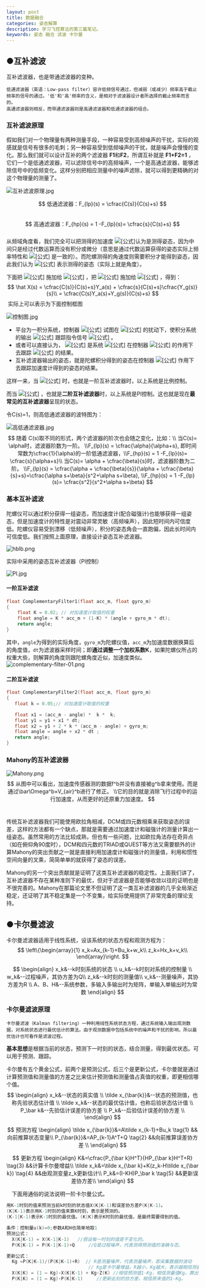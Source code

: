 ```yaml
---
layout: post
title: 数据融合
categories: 姿态解算
description: 学习飞控算法的第三篇笔记。
keywords: 姿态 融合 滤波 卡尔曼 
---
```


## ●互补滤波

互补滤波器，也是带通滤波器的变种。

```
低通滤波器（英语：Low-pass filter）容许低频信号通过，但减弱（或减少）频率高于截止频率的信号的通过。'低'和'高'频率的含义，是相对于滤波器设计者所选择的截止频率而言的。
高通滤波器则相反，而带通滤波器则是高通滤波器和低通滤波器的组合。
```

### 互补滤波原理

假如我们对一个物理量有两种测量手段，一种容易受到高频噪声的干扰，实际的观感就是信号有很多的毛刺；另一种容易受到低频噪声的干扰，就是噪声会慢慢的变化。那么我们就可以设计互补的两个滤波器 **F1**和**F2**，所谓互补就是 **F1+F2=1** ，它们一个是低通滤波器，可以滤除信号中的高频噪声，一个是高通滤波器，能够滤除信号中的低频变化。这样分别把相应测量中的噪声滤除，就可以得到更精确的对这个物理量的测量了。

![互补滤波原理.jpg](https://i.loli.net/2019/08/08/qvlhYcTxtBfiLrK.jpg)



$$
低通滤波器：F_{lp}(s) = \cfrac{C(s)}{C(s)+s}
$$
<br/>
$$
高通滤波器：F_{hp}(s) = 1 -F_{lp}(s)= \cfrac{s}{C(s)+s}
$$
<br/>从频域角度看，我们完全可以把测得的加速度 ![[公式]](https://www.zhihu.com/equation?tex=y_a)认为是测得姿态，因为中间只是经过代数运算而没有积分或微分（意思是通过代数运算获得的姿态实际上频率特性和 ![[公式]](https://www.zhihu.com/equation?tex=y_a) 是一致的）。而陀螺测得的角速度则需要积分才能得到姿态，因此我们认为 ![[公式]](https://www.zhihu.com/equation?tex=y_g%2Fs) 表示测得的姿态（实际上就是角度）。

下面把 ![[公式]](https://www.zhihu.com/equation?tex=F_%7Blp%7D%28s%29) 施加给 ![[公式]](https://www.zhihu.com/equation?tex=y_a) ，把 ![[公式]](https://www.zhihu.com/equation?tex=F_%7Bhp%7D%28s%29) 施加给 ![[公式]](https://www.zhihu.com/equation?tex=y_g%2Fs) ，得到：
$$
\hat X(s) = \cfrac{C(s)}{C(s)+s}Y_a(s) + \cfrac{s}{C(s)+s}\cfrac{Y_g(s)}{s}\\
          = \cfrac{C(s)Y_a(s)+Y_g(s)}{C(s)+s}
$$
​	实际上可以表示为下面控制框图

![控制图.jpg](https://i.loli.net/2019/08/08/13dpYxhtyTkmeRJ.jpg)

- 平台为一积分系统，控制器 ![[公式]](https://www.zhihu.com/equation?tex=C%28s%29) 试图在 ![[公式]](https://www.zhihu.com/equation?tex=Y_g%28s%29) 的扰动下，使积分系统的输出 ![[公式]](https://www.zhihu.com/equation?tex=%5Chat%7BX%7D%28s%29) 跟踪指令信号 ![[公式]](https://www.zhihu.com/equation?tex=Y_a%28s%29) 。
- 或者可以直接认为， ![[公式]](https://www.zhihu.com/equation?tex=%5Chat%7BX%7D%28s%29) 是系统 ![[公式]](https://www.zhihu.com/equation?tex=Y_g%28s%29%2Fs) 在控制器 ![[公式]](https://www.zhihu.com/equation?tex=C%28s%29) 的作用下去跟踪 ![[公式]](https://www.zhihu.com/equation?tex=Y_a%28s%29) 的结果。
- 互补滤波器输出的姿态，就是陀螺积分得到的姿态在控制器 ![[公式]](https://www.zhihu.com/equation?tex=C%28s%29) 作用下去跟踪加速度计得到的姿态的结果。

这样一来，当 ![[公式]](https://www.zhihu.com/equation?tex=C%28s%29%3DK_p) 时，也就是一阶互补滤波器时，以上系统是比例控制。

而当 ![[公式]](https://www.zhihu.com/equation?tex=C%28s%29%3DK_p%2B%5Cfrac%7BK_i%7D%7Bs%7D) ，也就是**二阶互补滤波器**时，以上系统是PI控制。这也就是现在**最常见的互补滤波器**呈现的状态。

令C(s)=1，则高低通滤波器的波特图为：

![高低通滤波器.jpg](https://i.loli.net/2019/08/08/O3ZageSxvBmMXd6.jpg)
$$
随着 C(s)取不同的形式，两个滤波器的阶次也会随之变化，比如：\\
当C(s)= \alpha时，滤波器阶数为一阶。
\\F_{lp}(s) = \cfrac{\alpha}{\alpha+s}, 即时间常数为\cfrac{1}{\alpha}的一阶低通滤波器，\\F_{hp}(s) = 1 -F_{lp}(s)= \cfrac{s}{\alpha+s}\\
当C(s)= \alpha + \cfrac{\beta}{s}时，滤波器阶数为二阶。
\\F_{lp}(s) = \cfrac{\alpha + \cfrac{\beta}{s}}{\alpha + \cfrac{\beta}{s}+s}=\cfrac{\alpha s+\beta}{s^2+\alpha s+\beta}, \\F_{hp}(s) = 1 -F_{lp}(s)= \cfrac{s^2}{s^2+\alpha s+\beta}
$$



### 基本互补滤波

陀螺仪可以通过积分获得一组姿态，而加速度计(配合磁强计)也能够获得一组姿态，但是加速度计的特性是对震动非常灵敏（高频噪声），因此短时间内可信度低。陀螺仪容易受到漂移（低频噪声），积分的姿态角会一直跑偏，因此长时间内可信度低。我们按照上面原理，直接设计姿态互补滤波器。

![hblb.png](https://i.loli.net/2019/08/08/gIhoYZnwR8JLSKE.png)



实际中采用的姿态互补滤波器（PI控制）

![PI.jpg](https://i.loli.net/2019/08/08/gxChmLEjdU5nOwH.jpg)

#### 一阶互补滤波

```c
float ComplementaryFilter1(float acc_m, float gyro_m)
{
    float K = 0.02; // 对加速度计取值的权重
    float angle = K * acc_m + (1-K) * (angle + gyro_m * dt);
    return angle;
}
```

其中，`angle`为得到的实际角度，`gyro_m`为陀螺仪值，`acc_m`为加速度数据换算后的角度值，`dt`为滤波器采样时间；即**通过调整一个加权系数K**，如果陀螺仪所占的权重大些，则解算的角度则跟陀螺角度近似，加速度类似。
![complementary-filter-01.png](https://i.loli.net/2019/08/08/qMefZSruzmx9gCG.png)

#### 二阶互补滤波

```c
float ComplementaryFilter2(float acc_m, float gyro_m)
{
   float k = 0.05;// 对加速度计取值的权重

   float x1 = (acc_m - angle) *  k *  k;
   float y1 = y1 + x1 * dt;
   float x2 = y1 + 2 * k * (acc_m - angle) + gyro_m;
   float angle = angle + x2 * dt ;
   return angle;
}
```

### Mahony的互补滤波器

![Mahony.png](https://i.loli.net/2019/08/08/nh5gJ1lELU7iF8p.png)
$$
从图中可以看出，加速度传感器测的数据f^b并没有直接被g^b拿来使用。而是通过\bar\Omega^b×V_{air}^b进行了修正。
\\它的目的就是消除飞行过程中的运行加速度，从而更好的还原重力加速度。
$$
<br/>

传统互补滤波器我们可能使用欧拉角相减，DCM或四元数相乘来获取姿态的误差，这样的方法都有一个缺点，那就是需要通过加速度计和磁强计的测量计算出一组姿态。虽然常用的方法比较成熟，但也有一些问题，比如欧拉角法存在奇异点（如在俯仰角90度时），DCM和四元数的TRIAD或QUEST等方法又需要额外的计算Mahony的突出贡献之一就是直接利用加速度计和磁强计的测量值，利用和惯性空间向量的叉乘，简简单单的就获得了姿态的误差。

Mahony的另一个突出贡献就是证明了这类互补滤波器的稳定性。上面我们讲了，互补滤波器不存在某种准则下的最优，但对于滤波器是否能够收敛以往的证明也是不很完善的。Mahony在那篇论文里不但证明了这一类互补滤波器的几乎全局渐近稳定，还证明了其不稳定集是一个不变集，给实际使用提供了非常完备的理论支持。

## ●卡尔曼滤波

卡尔曼滤波器适用于线性系统，设该系统的状态方程和观测方程为：
$$
\left\{\begin{array}{1}
 x_k=Ax_{k-1}+Bu_k+w_k\\
 z_k=Hx_k+v_k\\
\end{array}\right.
$$

$$
\begin{align}
  x_k&--k时刻系统的状态 \\
  u_k&--k时刻对系统的控制量 \\
  w_k&--过程噪声，其协方差为Q\\
  z_k&--k时刻的测量值\\
  v_k&--测量噪声，其协方差为R \\
  A、B、H&--系统参数，多输入多输出时为矩阵，单输入单输出时为常数
\end{align}
$$

### 卡尔曼滤波原理

```
卡尔曼滤波（Kalman filtering）一种利用线性系统状态方程，通过系统输入输出观测数据，对系统状态进行最优估计的算法。由于观测数据中包括系统中的噪声和干扰的影响，所以最优估计也可看作是滤波过程。
```

**基本思想**是根据当前的状态，预测下一时刻的状态，结合测量，得到最优状态。可以用于预测、跟踪。

卡尔曼有五个黄金公式，前两个是预测公式，后三个是更新公式，卡尔曼就是通过计算预测值和测量值的方差之比来估计预测值和测量值占真值的权重，即更相信哪个值。
$$
\begin{align}
x_k&--状态的真实值 \\
\tilde x_{\bar{k}}&--状态的预测值，也称先验状态估计值 \\
\tilde x_k&--状态的最优估计值，也称后验状态估计值 \\
P_\bar k&--先验估计误差的协方差 \\
P_k&--后验估计误差的协方差 \\
\end{align}
$$

$$
预测方程
\begin{align}
\tilde x_{\bar{k}}&=A\tilde x_{k-1}+Bu_k \tag{1} 	&&向前推算状态变量\\
P_{\bar{k}}&=AP_{k-1}A^T+Q  \tag{2}       &&向前推算误差协方差 \\ 
\end{align}
$$

$$
更新方程
\begin{align}
K&=\cfrac{P_{\bar k}H^T}{HP_{\bar k}H^T+R} \tag{3}  &&计算卡尔曼增益\\
\tilde x_k&=\tilde x_{\bar k}+K(z_k-H\tilde x_{\bar k}) \tag{4}  &&由观测变量z_k更新估计\\
P_k&=(I-KH)P_\bar k  \tag{5}  &&更新误差协方差\\
\end{align}
$$



&emsp;下面用通俗的说法说明一阶卡尔曼公式。

```c
用K-1时刻的值来预测当前k时刻的状态值X(K|K-1)和误差协方差P(K|K-1)。
(K|K-1)表示用K-1时刻的值来算K时刻，表示是预测的。
(K-1|K-1)表示K-1时刻的最优值。(K|K)表示K时刻的最优值，是最终需要得到的值。
```

```c
条件：控制量u(k)=0;参数A和H也简单地取1
预测公式：
  X(K|K-1) = X(K-1|K-1)   //假设每一时刻的值是不变化的。
  P(K|K-1) = P(K-1|K-1)+Q     //Q是过程噪声，代表测得预测值的准确与否。

更新公式：   
  Kg =P(K|K-1)/(P(K|K-1)+R)  // R是测量噪声，代表测量噪声，即采集数据的波动
                              // Kg是卡尔曼增益。R越小，Kg越大，表示越相信测量值，Kg代表相信测量值的程度
  X(K|K) = (1 – Kg)·X(K|K-1) + Kg·Z(K) //相信预测值1-Kg，相信测量值Kg。算出此刻的最优值
  P(K|K) = (1 – Kg)·P(K|K-1)     //更新此刻的协方差。相信原来值的1-Kg。
```



[平衡车直立算法：互补平衡滤波]: https://feichashao.com/balance_filter/
[零基础制作两轮自平衡小车]: https://miaowlabs.com/book/MWbalanced/complementary-filter.html
[一阶互补滤波+二阶互补滤波+卡尔曼滤波 ]: https://blog.csdn.net/m0_37575064/article/details/76098588
[一阶卡尔曼学习记录]: https://blog.csdn.net/q774318039a/article/details/80037215
[卡尔曼滤波（Kalman Filter）原理与公式推导]: https://zhuanlan.zhihu.com/p/48876718
[图说卡尔曼滤波，一份通俗易懂的教程]: https://zhuanlan.zhihu.com/p/39912633

